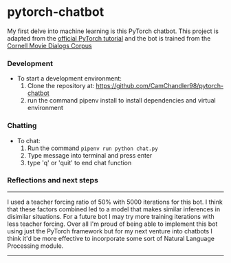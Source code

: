 # pytorch-chatbot

My first delve into machine learning is this PyTorch chatbot. This project is adapted from the [official PyTorch tutorial](https://pytorch.org/tutorials/beginner/chatbot_tutorial.html) and the bot is trained from the [Cornell Movie Dialogs Corpus](https://www.cs.cornell.edu/~cristian/Cornell_Movie-Dialogs_Corpus.html)


### Development
* To start a development environment:
    1. Clone the repository at: https://github.com/CamChandler98/pytorch-chatbot
    2. run the command pipenv install to install dependencies and virtual environment
    
### Chatting
* To chat:
    1. Run the command `pipenv run python chat.py`
    2. Type message into terminal and press enter
    3. type 'q' or 'quit' to end chat function
    
### Reflections and next steps
---
I used a teacher forcing ratio of 50% with 5000 iterations for this bot. I think that these factors combined led to a model that makes similar inferences in disimilar situations. For a future bot I may try more training iterations with less teacher forcing. Over all I'm proud of being able to implement this bot using just the PyTorch framework but for my next venture into chatbots I think it'd be more effective to incorporate some sort of Natural Language Processing module.
***
